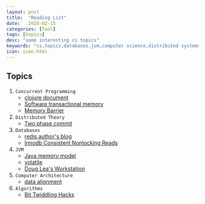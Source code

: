 ```yaml
---
layout: post
title:  "Reading List"
date:   2018-02-15 
categories: [Tool]
tags: [topics]
desc: "some interesting cs topics"
keywords: "cs,topics,databases,jvm,computer science,distributed systems"
icon: icon-html
---
```

## Topics
1. `Concurrent Programming`
	- [clojure document][clojure_document] 
	- [Software transactional memory][Software_transactional_memory]
	- [Memory Barrier][Memory_Barrier]
2. `Distributed Theory`
	- [Two phase commit][Two_phase_commit]
3. `Databases`
	- [redis author's blog][redis_author_blog]
	- [Innodb Consistent Nonlocking Reads][Consistent_Nonlocking_Reads]
4. `JVM`
	- [Java memory model][jsr_133]
	- [volatile][volatile]
	- [Doug Lea's Workstation][Doug_Lea_blog]
5. `Computer Architecture`
	- [data alignment][data_alignment]
6. `Algorithms`
	- [Bit Twiddling Hacks][bit_twiddling_hacks]

[clojure_document]: http://clojure-doc.org/articles/language/concurrency_and_parallelism.html
[jsr_133]: http://g.oswego.edu/dl/jmm/cookbook.html
[volatile]: http://gee.cs.oswego.edu/dl/cpj/jmm.html
[Software_transactional_memory]: https://en.wikipedia.org/wiki/Software_transactional_memory
[redis_author_blog]: http://antirez.com/latest/0
[Doug_Lea_blog]: http://g.oswego.edu/
[Memory_Barrier]: http://jeremymanson.blogspot.com/2007/08/causality-and-java-memory-model.html
[Two_phase_commit]: https://en.wikipedia.org/wiki/Two-phase_commit_protocol
[Consistent_Nonlocking_Reads]: https://dev.mysql.com/doc/refman/5.7/en/innodb-consistent-read.html
[data_alignment]: https://www.ibm.com/developerworks/library/pa-dalign/
[bit_twiddling_hacks]: https://graphics.stanford.edu/~seander/bithacks.html

